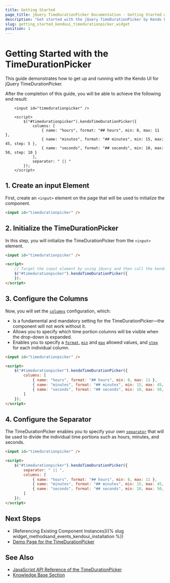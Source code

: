 ```yaml
---
title: Getting Started
page_title: jQuery TimeDurationPicker Documentation - Getting Started with the TimeDurationPicker
description: "Get started with the jQuery TimeDurationPicker by Kendo UI and learn how to create, initialize, and enable the component."
slug: getting_started_kendoui_timedurationpicker_widget
position: 1
---
```


# Getting Started with the TimeDurationPicker

This guide demonstrates how to get up and running with the Kendo UI for jQuery TimeDurationPicker.

After the completion of this guide, you will be able to achieve the following end result:

```dojo
    <input id="timedurationpicker" />

    <script>
        $("#timedurationpicker").kendoTimeDurationPicker({
            columns: [
                { name: "hours", format: "## hours", min: 8, max: 11 },
                { name: "minutes", format: "## minutes", min: 15, max: 45, step: 5 },
                { name: "seconds", format: "## seconds", min: 10, max: 50, step: 10 }
            ],
            separator: " || "
        });
    </script>
```

## 1. Create an input Element

First, create an `<input>` element on the page that will be used to initialize the component.

```html
<input id="timedurationpicker" />
```

## 2. Initialize the TimeDurationPicker 

In this step, you will initialize the TimeDurationPicker from the `<input>` element.

```html
<input id="timedurationpicker" />

<script>
    // Target the input element by using jQuery and then call the kendoTimeDurationPicker() method.
    $("#timedurationpicker").kendoTimeDurationPicker({
    });
</script>
```

## 3. Configure the Columns

Now, you will set the [`columns`](/api/javascript/ui/timedurationpicker/configuration/columns) configuration, which:

* Is a fundamental and mandatory setting for the TimeDurationPicker&mdash;the component will not work without it. 
* Allows you to specify which time portion columns will be visible when the drop-down is expanded. 
* Enables you to specify a [`format`](/api/javascript/ui/timedurationpicker/configuration/columns.format), [`min`](/api/javascript/ui/timedurationpicker/configuration/columns.min) and [`max`](/api/javascript/ui/timedurationpicker/configuration/columns.max) allowed values, and [`step`](/api/javascript/ui/timedurationpicker/configuration/columns.step) for each individual column.

```html
<input id="timedurationpicker" />

<script>
    $("#timedurationpicker").kendoTimeDurationPicker({
        columns: [
            { name: "hours", format: "## hours", min: 8, max: 11 },
            { name: "minutes", format: "## minutes", min: 15, max: 45, step: 5 },
            { name: "seconds", format: "## seconds", min: 10, max: 50, step: 10 }
        ]
    });
</script>
```

## 4. Configure the Separator

The TimeDurationPicker enables you to specify your own [`separator`](/api/javascript/ui/timedurationpicker/configuration/separator) that will be used to divide the individual time portions such as hours, minutes, and seconds.

```html
<input id="timedurationpicker" />

<script>
    $("#timedurationpicker").kendoTimeDurationPicker({
        separator: " || ",
        columns: [
            { name: "hours", format: "## hours", min: 8, max: 11 },
            { name: "minutes", format: "## minutes", min: 15, max: 45, step: 5 },
            { name: "seconds", format: "## seconds", min: 10, max: 50, step: 10 }
        ]
    });
</script>
```


## Next Steps 

* [Referencing Existing Component Instances]({% slug widget_methodsand_events_kendoui_installation %}) 
* [Demo Page for the TimeDurationPicker](https://demos.telerik.com/kendo-ui/timedurationpicker/index)

## See Also 

* [JavaScript API Reference of the TimeDurationPicker](/api/javascript/ui/timedurationpicker)
* [Knowledge Base Section](/knowledge-base)

